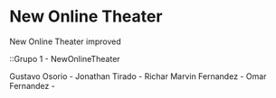 # New Online Theater
New Online Theater improved

::Grupo 1 - NewOnlineTheater

Gustavo Osorio -
Jonathan Tirado -
Richar Marvin Fernandez -
Omar Fernandez -